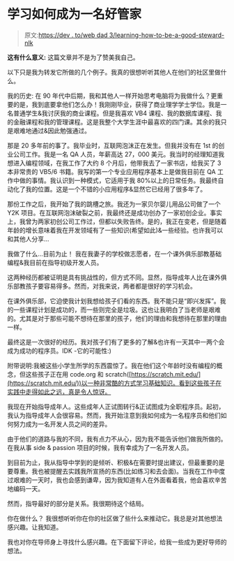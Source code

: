 # 学习如何成为一名好管家

> 原文:[https://dev . to/web dad 3/learning-how-to-be-a-good-steward-nlk](https://dev.to/webdad3/learning-how-to-be-a-good-steward-nlk)

**这有什么意义:**
这篇文章并不是为了赞美我自己。

以下只是我为转发它所做的几个例子。我真的很想听听其他人在他们的社区里做什么。

我的历史:
在 90 年代中后期，我和其他人一样开始思考电脑将为我做什么？更重要的是，我到底要拿他们怎么办！我刚刚毕业，获得了商业理学学士学位。我是一名普通学生&我讨厌我的商业课程。但是我喜欢 VB4 课程、我的数据库课程、我的金融课程和我的管理课程。这是我整个大学生涯中最喜欢的四门课。其余的我只是艰难地通过&因此勉强通过。

那是 20 多年前的事了。我毕业时，互联网泡沫正在发生。但我并没有在 1st 的创业公司工作。我是一名 QA 人员，年薪高达 27，000 美元。我当时的经理知道我想进入编程领域，在我工作了大约 8 个月后，他带我去了一家书店，给我买了 3 本非常贵的 VB5/6 书籍。我写的第一个专业应用程序基本上是做我目前在 QA 工作中做的事情。我认识到一种模式，它适用于我 80%以上的日常任务。我最终自动化了我的位置。这是一个不错的小应用程序&显然它已经用了很多年了。

那份工作之后，我开始了我的跳槽之旅。我还为一家贝尔婴儿用品公司做了一个 Y2K 项目。在互联网泡沫破裂之前，我最终还是成功创办了一家初创企业。事实上，我曾为两家初创公司工作过，但都以失败告终。是的，我正在变老，但是随着年龄的增长意味着我在开发领域有了一些知识(希望如此)&一些经验。也许我可以和其他人分享...

我做了什么...目前为止！
我在我妻子的学校做志愿者，在一个课外俱乐部教基础编程&我目前在指导初级开发人员。

这两种经历都被证明是具有挑战性的，但方式不同。显然，指导成年人比在课外俱乐部教孩子要容易得多。然而，对我来说，两者都是很好的学习机会。

在课外俱乐部，它迫使我计划我想给孩子们看的东西。我不能只是“即兴发挥”。我的一些课程计划是成功的，而一些则完全是垃圾。这也让我明白了当老师是艰难的。尤其是对于那些可能不想待在那里的孩子，他们的理由和我想待在那里的理由一样。

最终这是一次很好的经历。我对孩子们有了更多的了解&也许有一天其中一两个会成为成功的程序员。IDK -它的可能性:)

附带说明:我被这些小学生所学的东西震惊了。我在他们这个年龄时没有编程的概念，但这些孩子正在用 code.org 和 scratch([https://scratch.mit.edu/](https://scratch.mit.edu/))以一种非常酷的方式学习基础知识。看到这些孩子在实践中走得如此之远，真是令人惊讶。

我现在开始指导成年人。这些成年人正试图转行&正试图成为全职程序员。起初，我认为指导成年人会很容易。然而，我开始注意到我如何成为一名程序员和他们如何努力成为一名开发人员之间的差异。

由于他们的道路与我的不同，我有点力不从心，因为我不能告诉他们做我所做的。在我从事 side & passion 项目的时候，我有幸成为了一名开发人员。

到目前为止，我从指导中学到的是倾听、积极&在需要时提出建议，但最重要的是要尊重。我也被提醒去实践我所宣扬的东西(比如练习和去会面)。当我在工作中度过艰难的一天时，我也会感到谦卑，因为我知道有人在外面看着我，他会喜欢辛苦地编码一天。

然而，指导最好的部分是关系。我很期待这个结局。

你在做什么？
我很想听听你在你的社区做了些什么来推动它。我总是对其他想法感兴趣。让我知道。

我也对你在导师身上寻找什么感兴趣。在下面留下评论，给我一些成为更好导师的想法。